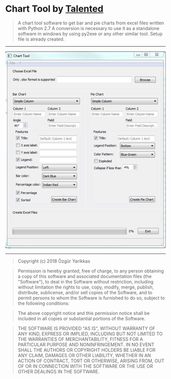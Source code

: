 # Chart Tool by <a href="https://github.com/talented">Talented</a>

> A chart tool software to get bar and pie charts from excel files written with Python 2.7
> A conversion is necessary to use it as a standalone software in windows by using py2exe or any other similar tool. Setup file is already created. 

------------------------------------------

<div style="text-align:center"><img src ="./chart_tool.JPG" /></div>

------------------------------------------

> Copyright (c) 2018 Özgür Yarikkas

> Permission is hereby granted, free of charge, to any person obtaining a copy
of this software and associated documentation files (the "Software"), to deal
in the Software without restriction, including without limitation the rights
to use, copy, modify, merge, publish, distribute, sublicense, and/or sell
copies of the Software, and to permit persons to whom the Software is
furnished to do so, subject to the following conditions:

> The above copyright notice and this permission notice shall be included in
all copies or substantial portions of the Software.

> THE SOFTWARE IS PROVIDED "AS IS", WITHOUT WARRANTY OF ANY KIND, EXPRESS OR
IMPLIED, INCLUDING BUT NOT LIMITED TO THE WARRANTIES OF MERCHANTABILITY,
FITNESS FOR A PARTICULAR PURPOSE AND NONINFRINGEMENT. IN NO EVENT SHALL THE
AUTHORS OR COPYRIGHT HOLDERS BE LIABLE FOR ANY CLAIM, DAMAGES OR OTHER
LIABILITY, WHETHER IN AN ACTION OF CONTRACT, TORT OR OTHERWISE, ARISING FROM,
OUT OF OR IN CONNECTION WITH THE SOFTWARE OR THE USE OR OTHER DEALINGS IN
THE SOFTWARE.